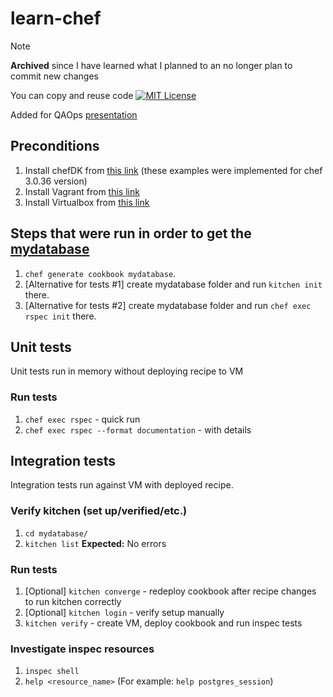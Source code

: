 # learn-chef

> [!NOTE]  
> **Archived** since I have learned what I planned to an no longer plan to commit new changes

You can copy and reuse code [![MIT License](http://img.shields.io/badge/license-MIT-green.svg)](https://github.com/selenide/selenide/blob/master/LICENSE)

Added for QAOps [presentation](https://docs.google.com/presentation/d/1Bz0TQVtgx93XDXwBTPgPtaufhDMom7q_4hrNiiMxmcg/edit?usp=sharing)

## Preconditions

1. Install chefDK from [this link](https://downloads.chef.io/chefdk/stable/) (these examples were implemented for chef 3.0.36 version)
1. Install Vagrant from [this link](https://www.vagrantup.com/)
1. Install Virtualbox from [this link](https://www.virtualbox.org/wiki/Downloads)

## Steps that were run in order to get the [mydatabase](./mydatabase)

1. `chef generate cookbook mydatabase`. 
1. \[Alternative for tests #1] create mydatabase folder and run `kitchen init` there.
1. \[Alternative for tests #2] create mydatabase folder and run `chef exec rspec init` there.

## Unit tests

Unit tests run in memory without deploying recipe to VM

### Run tests

1. `chef exec rspec` - quick run
1. `chef exec rspec --format documentation` - with details

## Integration tests

Integration tests run against VM with deployed recipe.

### Verify kitchen (set up/verified/etc.)

1. `cd mydatabase/`
1. `kitchen list`
**Expected:** No errors

### Run tests

1. \[Optional] `kitchen converge` - redeploy cookbook after recipe changes to run kitchen correctly
1. \[Optional] `kitchen login` - verify setup manually
1. `kitchen verify` - create VM, deploy cookbook and run inspec tests

### Investigate inspec resources

1. `inspec shell`
1. `help <resource_name>` (For example: `help postgres_session`)
